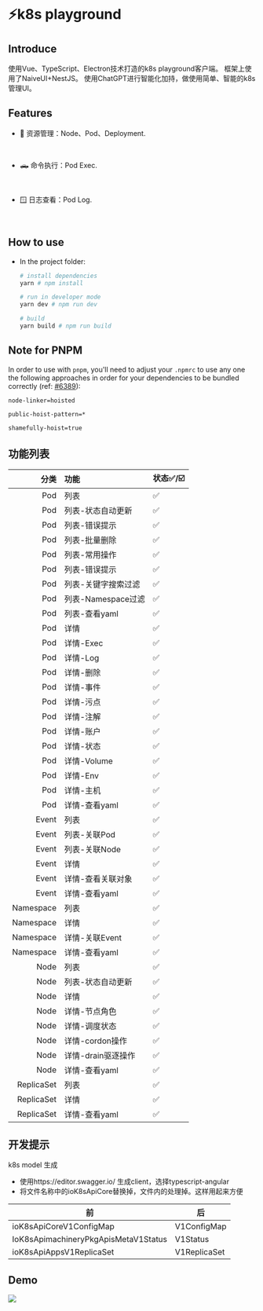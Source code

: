  
# ⚡k8s playground

 
 
## Introduce
使用Vue、TypeScript、Electron技术打造的k8s playground客户端。
框架上使用了NaiveUI+NestJS。
使用ChatGPT进行智能化加持，做使用简单、智能的k8s 管理UI。

## Features

- 🔨 资源管理：Node、Pod、Deployment.
<br>

- 🛻 命令执行：Pod Exec.
<br>

- 🪟 日志查看：Pod Log.
<br>


## How to use

- In the project folder: 
  ```bash
  # install dependencies
  yarn # npm install

  # run in developer mode
  yarn dev # npm run dev

  # build
  yarn build # npm run build
  ```

## Note for PNPM

In order to use with `pnpm`, you'll need to adjust your `.npmrc` to use any one the following approaches in order for your dependencies to be bundled correctly (ref: [#6389](https://github.com/electron-userland/electron-builder/issues/6289#issuecomment-1042620422)):
```
node-linker=hoisted
```
```
public-hoist-pattern=*
```
```
shamefully-hoist=true
```
## 功能列表
|         分类 | 功能             | 	状态✅/☑️ |
|-----------:|:---------------|:--------|
|        Pod | 列表             | ✅       |
|        Pod | 列表-状态自动更新      | ✅       |
|        Pod | 列表-错误提示        | ✅       |
|        Pod | 列表-批量删除        | ✅       |
|        Pod | 列表-常用操作        | ✅       |
|        Pod | 列表-错误提示        | ✅       |
|        Pod | 列表-关键字搜索过滤     | ✅       |
|        Pod | 列表-Namespace过滤 | ✅       |
|        Pod | 列表-查看yaml      | ✅       |
|        Pod | 详情             | ✅       |
|        Pod | 详情-Exec        | ✅       |
|        Pod | 详情-Log         | ✅       |
|        Pod | 详情-删除          | ✅       |
|        Pod | 详情-事件          | ✅       |
|        Pod | 详情-污点          | ✅       |
|        Pod | 详情-注解          | ✅       |
|        Pod | 详情-账户          | ✅       |
|        Pod | 详情-状态          | ✅       |
|        Pod | 详情-Volume      | ✅       |
|        Pod | 详情-Env         | ✅       |
|        Pod | 详情-主机          | ✅       |
|        Pod | 详情-查看yaml      | ✅       |
|      Event | 列表             | ✅       |
|      Event | 列表-关联Pod       | ✅       |
|      Event | 列表-关联Node      | ✅       |
|      Event | 详情             | ✅       |
|      Event | 详情-查看关联对象      | ✅       |
|      Event | 详情-查看yaml      | ✅       |
|  Namespace | 列表             | ✅       |
|  Namespace | 详情             | ✅       |
|  Namespace | 详情-关联Event     | ✅       |
|  Namespace | 详情-查看yaml      | ✅       |
|       Node | 列表             | ✅       |
|       Node | 列表-状态自动更新      | ✅       |
|       Node | 详情             | ✅       |
|       Node | 详情-节点角色        | ✅       |
|       Node | 详情-调度状态        | ✅       |
|       Node | 详情-cordon操作    | ✅       |
|       Node | 详情-drain驱逐操作   | ✅       |
|       Node | 详情-查看yaml      | ✅       |
| ReplicaSet | 列表             | ✅       |
| ReplicaSet | 详情             | ✅       |
| ReplicaSet | 详情-查看yaml      | ✅       |

## 开发提示
 
k8s model 生成
 * 使用https://editor.swagger.io/ 生成client，选择typescript-angular
 * 将文件名称中的ioK8sApiCore替换掉，文件内的处理掉。这样用起来方便

 | 前                                    | 后            |
 |--------------------------------------|--------------|
 | ioK8sApiCoreV1ConfigMap              | V1ConfigMap  |
 | IoK8sApimachineryPkgApisMetaV1Status | V1Status     |
 | ioK8sApiAppsV1ReplicaSet             | V1ReplicaSet |


## Demo
<img src="doc/demo.gif">

